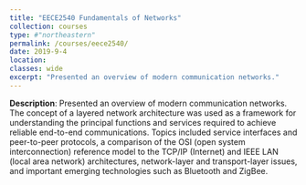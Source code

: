 ```yaml
---
title: "EECE2540 Fundamentals of Networks"
collection: courses
type: #"northeastern"
permalink: /courses/eece2540/ 
date: 2019-9-4
location: 
classes: wide
excerpt: "Presented an overview of modern communication networks."
---
```


**Description**: Presented an overview of modern communication networks. The concept of a layered network architecture was used as a framework for understanding the principal functions and services required to achieve reliable end-to-end communications. Topics included service interfaces and peer-to-peer protocols, a comparison of the OSI (open system interconnection) reference model to the TCP/IP (Internet) and IEEE LAN (local area network) architectures, network-layer and transport-layer issues, and important emerging technologies such as Bluetooth and ZigBee.